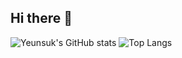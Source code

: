 ## Hi there 👋

<!--
**Yeunsuk/Yeunsuk** is a ✨ _special_ ✨ repository because its `README.md` (this file) appears on your GitHub profile.

Here are some ideas to get you started:

- 🔭 I’m currently working on ...
- 🌱 I’m currently learning ...
- 👯 I’m looking to collaborate on ...
- 🤔 I’m looking for help with ...
- 💬 Ask me about ...
- 📫 How to reach me: ...
- 😄 Pronouns: ...
- ⚡ Fun fact: ...
-->
![Yeunsuk's GitHub stats](https://github-readme-stats.vercel.app/api?username=Yeunsuk&show_icons=true&theme=radical)
![Top Langs](https://github-readme-stats.vercel.app/api/top-langs/?username=Yeunsuk&layout=compact)
